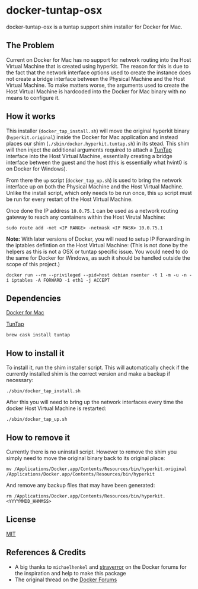docker-tuntap-osx
=================
docker-tuntap-osx is a tuntap support shim installer for Docker for Mac.

The Problem
-----------
Current on Docker for Mac has no support for network routing into the Host Virtual Machine that is created using hyperkit. The reason for this is due to the fact that the network interface options used to create the instance does not create a bridge interface between the Physical Machine and the Host Virtual Machine. To make matters worse, the arguments used to create the Host Virtual Machine is hardcoded into the Docker for Mac binary with no means to configure it.

How it works
------------
This installer (`docker_tap_install.sh`) will move the original hyperkit binary (`hyperkit.original`) inside the Docker for Mac application and instead places our shim (`./sbin/docker.hyperkit.tuntap.sh`) in its stead. This shim will then inject the additional arguments required to attach a [TunTap](http://tuntaposx.sourceforge.net/) interface into the Host Virtual Machine, essentially creating a bridge interface between the guest and the host (this is essentially what hvint0 is on Docker for Windows).

From there the `up` script (`docker_tap_up.sh`) is used to bring the network interface up on both the Physical Machine and the Host Virtual Machine. Unlike the install script, which only needs to be run once, this `up` script must be run for every restart of the Host Virtual Machine.

Once done the IP address `10.0.75.1` can be used as a network routing gateway to reach any containers within the Host Virutal Machine:
```
sudo route add -net <IP RANGE> -netmask <IP MASK> 10.0.75.1
```

**Note:** With later versions of Docker, you will need to setup IP Forwarding in the iptables defintion on the Host Virtual Machine:
(This is not done by the helpers as this is not a OSX or tuntap specific issue. You would need to do the same for Docker for Windows, as such it should be handled outside the scope of this project.)
```
docker run --rm --privileged --pid=host debian nsenter -t 1 -m -u -n -i iptables -A FORWARD -i eth1 -j ACCEPT
```

Dependencies
------------
[Docker for Mac](https://www.docker.com/docker-mac)

[TunTap](http://tuntaposx.sourceforge.net/)
```
brew cask install tuntap
```

How to install it
-----------------
To install it, run the shim installer script. This will automatically check if the currently installed shim is the correct version and make a backup if necessary:
```
./sbin/docker_tap_install.sh
```

After this you will need to bring up the network interfaces every time the docker Host Virtual Machine is restarted:
```
./sbin/docker_tap_up.sh
```

How to remove it
----------------
Currently there is no uninstall script. However to remove the shim you simply need to move the original binary back to its original place:
```
mv /Applications/Docker.app/Contents/Resources/bin/hyperkit.original /Applications/Docker.app/Contents/Resources/bin/hyperkit
```

And remove any backup files that may have been generated:
```
rm /Applications/Docker.app/Contents/Resources/bin/hyperkit.<YYYYMMDD_HHMMSS>
```

License
-------
[MIT](https://github.com/AlmirKadric-Published/exTerm-electron/blob/master/LICENSE.md)

References & Credits
--------------------
 * A big thanks to `michaelhenkel` and [strayerror](https://github.com/mal) on the Docker forums for the inspiration and help to make this package
 * The original thread on the [Docker Forums](https://forums.docker.com/t/support-tap-interface-for-direct-container-access-incl-multi-host/17835)
